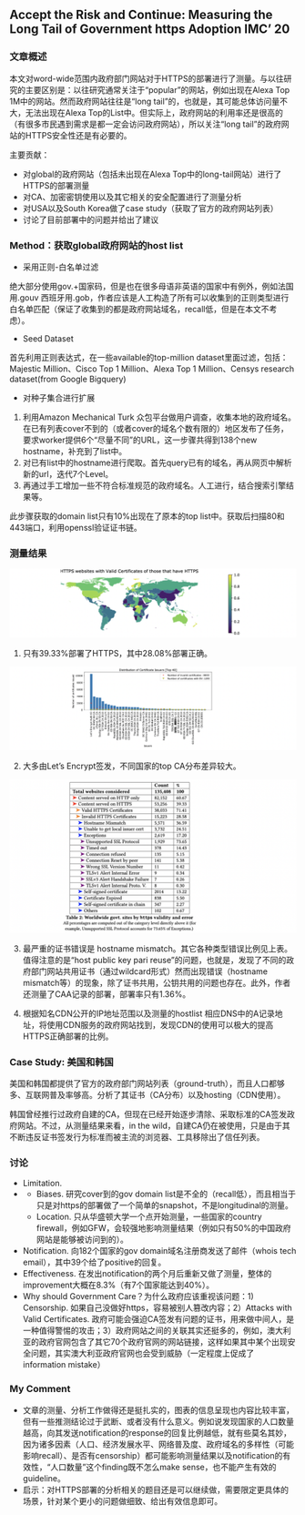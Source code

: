 ## Accept the Risk and Continue: Measuring the Long Tail of Government https Adoption IMC’ 20

### 文章概述

本文对word-wide范围内政府部门网站对于HTTPS的部署进行了测量。与以往研究的主要区别是：以往研究通常关注于“popular”的网站，例如出现在Alexa Top 1M中的网站。然而政府网站往往是“long tail”的，也就是，其可能总体访问量不大，无法出现在Alexa Top的List中。但实际上，政府网站的利用率还是很高的（有很多市民遇到需求是都一定会访问政府网站），所以关注“long tail”的政府网站的HTTPS安全性还是有必要的。

主要贡献：

- 对global的政府网站（包括未出现在Alexa Top中的long-tail网站）进行了HTTPS的部署测量
- 对CA、加密密钥使用以及其它相关的安全配置进行了测量分析
- 对USA以及South Korea做了case study（获取了官方的政府网站列表）
- 讨论了目前部署中的问题并给出了建议

### Method：获取global政府网站的host list

- 采用正则-白名单过滤

绝大部分使用gov.+国家码，但是也在很多母语非英语的国家中有例外，例如法国用.gouv 西班牙用.gob，作者应该是人工构造了所有可以收集到的正则类型进行白名单匹配（保证了收集到的都是政府网站域名，recall低，但是在本文不考虑）。

- Seed Dataset

首先利用正则表达式，在一些available的top-million dataset里面过滤，包括：Majestic Million、Cisco Top 1 Million、Alexa Top 1 Million、Censys research dataset(from Google Bigquery)

- 对种子集合进行扩展

1. 利用Amazon Mechanical Turk 众包平台做用户调查，收集本地的政府域名。在已有列表cover不到的（或者cover的域名个数有限的）地区发布了任务，要求worker提供6个“尽量不同”的URL，这一步骤共得到138个new hostname，补充到了list中。
2. 对已有list中的hostname进行爬取。首先query已有的域名，再从网页中解析新的url，迭代7个Level。
3. 再通过手工增加一些不符合标准规范的政府域名。人工进行，结合搜索引擎结果等。

此步骤获取的domain list只有10%出现在了原本的top list中。获取后扫描80和443端口，利用openssl验证证书链。

### 测量结果

![image-20201215092849148](image/image-20201215092849148.png)

1. 只有39.33%部署了HTTPS，其中28.08%部署正确。

![image-20201215092916997](image/image-20201215092916997.png)

2. 大多由Let’s Encrypt签发，不同国家的top CA分布差异较大。

![image-20201215092944126](image/image-20201215092944126.png)

3. 最严重的证书错误是 hostname mismatch。其它各种类型错误比例见上表。值得注意的是“host public key pari reuse”的问题，也就是，发现了不同的政府部门网站共用证书（通过wildcard形式）然而出现错误（hostname mismatch等）的现象，除了证书共用，公钥共用的问题也存在。此外，作者还测量了CAA记录的部署，部署率只有1.36%。

4. 根据知名CDN公开的IP地址范围以及测量的hostlist 相应DNS中的A记录地址，将使用CDN服务的政府网站找到，发现CDN的使用可以极大的提高HTTPS正确部署的比例。

### Case Study: 美国和韩国

美国和韩国都提供了官方的政府部门网站列表（ground-truth），而且人口都够多、互联网普及率够高。分析了其证书（CA分布）以及hosting（CDN使用）。

韩国曾经推行过政府自建的CA，但现在已经开始逐步清除、采取标准的CA签发政府网站。不过，从测量结果来看，in the wild，自建CA仍在被使用，只是由于其不断违反证书签发行为标准而被主流的浏览器、工具移除出了信任列表。

### 讨论

- Limitation.
- - Biases. 研究cover到的gov domain list是不全的（recall低），而且相当于只是对https的部署做了一个简单的snapshot，不是longitudinal的测量。
  - Location. 只从华盛顿大学一个点开始测量，一些国家的country firewall，例如GFW，会较强地影响测量结果（例如只有50%的中国政府网站是能够被访问到的）。
- Notification. 向182个国家的gov domain域名注册商发送了邮件（whois tech email），其中39个给了positive的回复。
- Effectiveness. 在发出notification的两个月后重新又做了测量，整体的improvement大概在8.3%（有7个国家能达到40%）。
- Why should Government Care？为什么政府应该重视该问题：1) Censorship. 如果自己没做好https，容易被别人篡改内容；2）Attacks with Valid Certificates. 政府可能会强迫CA签发有问题的证书，用来做中间人，是一种值得警惕的攻击；3）政府网站之间的关联其实还挺多的，例如，澳大利亚的政府官网包含了其它70个政府官网的网站链接，这样如果其中某个出现安全问题，其实澳大利亚政府官网也会受到威胁（一定程度上促成了information mistake）

### My Comment

- 文章的测量、分析工作做得还是挺扎实的，图表的信息呈现也内容比较丰富，但有一些推测结论过于武断、或者没有什么意义。例如说发现国家的人口数量越高，向其发送notification的response的回复比例越低，就有些莫名其妙，因为诸多因素（人口、经济发展水平、网络普及度、政府域名的多样性（可能影响recall）、是否有censorship）都可能影响测量结果以及notification的有效性，“人口数量”这个finding既不怎么make sense，也不能产生有效的guideline。
- 启示：对HTTPS部署的分析相关的题目还是可以继续做，需要限定更具体的场景，针对某个更小的问题做细致、给出有效信息即可。
